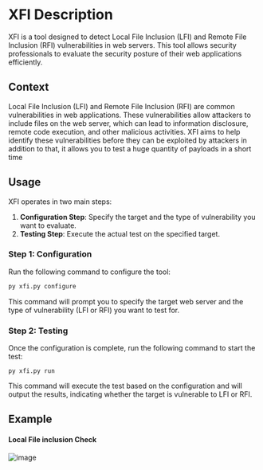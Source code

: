 # XFI Description

XFI is a tool designed to detect Local File Inclusion (LFI) and Remote File Inclusion (RFI) vulnerabilities in web servers. This tool allows security professionals to evaluate the security posture of their web applications efficiently.

## Context

Local File Inclusion (LFI) and Remote File Inclusion (RFI) are common vulnerabilities in web applications. These vulnerabilities allow attackers to include files on the web server, which can lead to information disclosure, remote code execution, and other malicious activities. XFI aims to help identify these vulnerabilities before they can be exploited by attackers in addition to that, it allows you to test a huge quantity of payloads in a short time

## Usage

XFI operates in two main steps:

1. **Configuration Step**: Specify the target and the type of vulnerability you want to evaluate.
2. **Testing Step**: Execute the actual test on the specified target.

### Step 1: Configuration

Run the following command to configure the tool:

```sh
py xfi.py configure
```

This command will prompt you to specify the target web server and the type of vulnerability (LFI or RFI) you want to test for.


### Step 2: Testing

Once the configuration is complete, run the following command to start the test:

```
py xfi.py run
```

This command will execute the test based on the configuration and will output the results, indicating whether the target is vulnerable to LFI or RFI.

## Example

#### Local File inclusion Check

![image](https://github.com/njammy/xfi/assets/109813492/df9184ed-ba97-4a34-8990-0cfc019b9a57)


